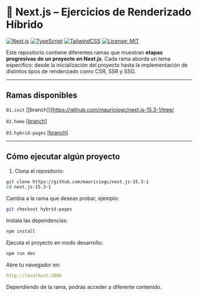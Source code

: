 # 🚀 Next.js – Ejercicios de Renderizado Híbrido

[![Next.js](https://img.shields.io/badge/Next.js-13%2B-blue?logo=next.js)](https://nextjs.org/)
[![TypeScript](https://img.shields.io/badge/TypeScript-5.x-blue?logo=typescript)](https://www.typescriptlang.org/)
[![TailwindCSS](https://img.shields.io/badge/TailwindCSS-3.x-06b6d4?logo=tailwindcss)](https://tailwindcss.com/)
[![License: MIT](https://img.shields.io/badge/license-MIT-green.svg)](https://opensource.org/licenses/MIT)

Este repositorio contiene diferentes ramas que muestran **etapas progresivas de un proyecto en Next.js**. Cada rama aborda un tema específico: desde la inicialización del proyecto hasta la implementación de distintos tipos de renderizado como CSR, SSR y SSG.

---

## Ramas disponibles

`01.init` [[branch]](https://github.com/mauriciogc/next.js-15.3-1/tree/

`02.home` [[branch]](https://github.com/mauriciogc/next.js-15.3-1/tree/02.home)

`03.hybrid-pages` [[branch]](https://github.com/mauriciogc/next.js-15.3-1/tree/03.hybrid-pages)

---

## Cómo ejecutar algún proyecto

1. Clona el repositorio:

```bash
git clone https://github.com/mauriciogc/next.js-15.3-1
cd next.js-15.3-1
```

Cambia a la rama que deseas probar, ejemplo:

```bash
git checkout hybrid-pages
```

Instala las dependencias:

```bash
npm install
```

Ejecuta el proyecto en modo desarrollo:

```bash
npm run dev
```

Abre tu navegador en:

```yaml
http://localhost:3000
```

Dependiendo de la rama, podrás acceder a diferente contenido.
